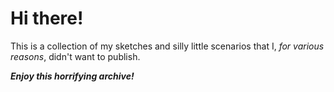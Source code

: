 # Hi there! 
This is a collection of my sketches and silly little scenarios that I, *for various reasons*, didn't want to publish.

***Enjoy this horrifying archive!***

